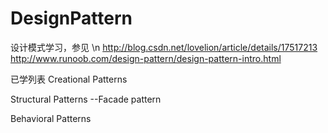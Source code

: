 # DesignPattern
设计模式学习，参见 \n
http://blog.csdn.net/lovelion/article/details/17517213
http://www.runoob.com/design-pattern/design-pattern-intro.html

已学列表
Creational Patterns


Structural Patterns
--Facade pattern

Behavioral Patterns

